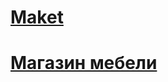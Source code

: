 # [Maket](https://www.figma.com/file/2AS6R8XC1GPENt5LxwoRLJ/Furniture-Landing-Page-%23%D0%BF%D1%80%D0%BE%D1%81%D1%82%D0%BE%D0%B9-%23%D1%81%D1%82%D1%80%D0%B8%D0%BC?type=design&node-id=324-2&mode=design&t=J2i37aRexwtDcXnN-0)
# [Магазин мебели](https://gumirus.github.io/Make_your_interior_more_minimalistic-modern/)